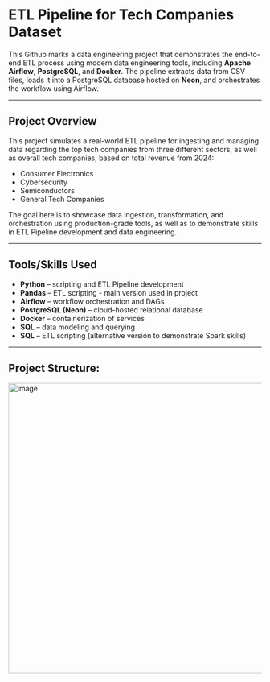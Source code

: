 
# ETL Pipeline for Tech Companies Dataset

This Github marks a data engineering project that demonstrates the end-to-end ETL process using modern data engineering tools, including **Apache Airflow**, **PostgreSQL**, and **Docker**. The pipeline extracts data from CSV files, loads it into a PostgreSQL database hosted on **Neon**, and orchestrates the workflow using Airflow.

---

## Project Overview

This project simulates a real-world ETL pipeline for ingesting and managing data regarding the top tech companies from three different sectors, as well as overall tech companies, based on total revenue from 2024:

- Consumer Electronics
- Cybersecurity
- Semiconductors
- General Tech Companies

The goal here is to showcase data ingestion, transformation, and orchestration using production-grade tools, as well as to demonstrate skills in ETL Pipeline development and data engineering.

---

## Tools/Skills Used

- **Python** – scripting and ETL Pipeline development
- **Pandas** – ETL scripting - main version used in project
- **Airflow** – workflow orchestration and DAGs
- **PostgreSQL (Neon)** – cloud-hosted relational database
- **Docker** – containerization of services
- **SQL** – data modeling and querying
- **SQL** – ETL scripting (alternative version to demonstrate Spark skills)
---

## Project Structure:
<img width="922" height="577" alt="image" src="https://github.com/user-attachments/assets/5d0288dc-64fa-4d40-acea-1456dfd78151" />


